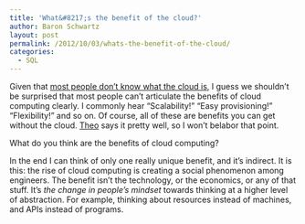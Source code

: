 ```yaml
---
title: 'What&#8217;s the benefit of the cloud?'
author: Baron Schwartz
layout: post
permalink: /2012/10/03/whats-the-benefit-of-the-cloud/
categories:
  - SQL
---
```

Given that [most people don&#8217;t know what the cloud is][1], I guess we shouldn&#8217;t be surprised that most people can&#8217;t articulate the benefits of cloud computing clearly. I commonly hear &#8220;Scalability!&#8221; &#8220;Easy provisioning!&#8221; &#8220;Flexibility!&#8221; and so on. Of course, all of these are benefits you can get without the cloud. [Theo][2] says it pretty well, so I won&#8217;t belabor that point.

What do you think are the benefits of cloud computing?

In the end I can think of only one really unique benefit, and it&#8217;s indirect. It is this: the rise of cloud computing is creating a social phenomenon among engineers. The benefit isn&#8217;t the technology, or the economics, or any of that stuff. It&#8217;s *the change in people&#8217;s mindset* towards thinking at a higher level of abstraction. For example, thinking about resources instead of machines, and APIs instead of programs.

 [1]: http://www.citrix.com/news/announcements/aug-2012/most-americans-confused-by-cloud-computing-according-to-national.html
 [2]: http://omniti.com/seeds/the-cloud-is-great-stop-the-hype